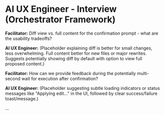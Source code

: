 # AI UX Engineer - Interview (Orchestrator Framework)

**Facilitator:** Diff view vs. full content for the confirmation prompt - what are the usability tradeoffs?

**AI UX Engineer:** (Placeholder explaining diff is better for small changes, less overwhelming. Full content better for new files or major rewrites. Suggests potentially showing diff by default with option to view full proposed content.)

**Facilitator:** How can we provide feedback during the potentially multi-second wait for execution after confirmation?

**AI UX Engineer:** (Placeholder suggesting subtle loading indicators or status messages like "Applying edit..." in the UI, followed by clear success/failure toast/message.)

... 
